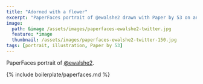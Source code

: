 ```yaml
---
title: "Adorned with a flower"
excerpt: "PaperFaces portrait of @ewalshe2 drawn with Paper by 53 on an iPad."
image: 
  path: &image /assets/images/paperfaces-ewalshe2-twitter.jpg 
  feature: *image
  thumbnail: /assets/images/paperfaces-ewalshe2-twitter-150.jpg
tags: [portrait, illustration, Paper by 53]
---
```


PaperFaces portrait of [@ewalshe2](https://twitter.com/ewalshe2).

{% include boilerplate/paperfaces.md %}

